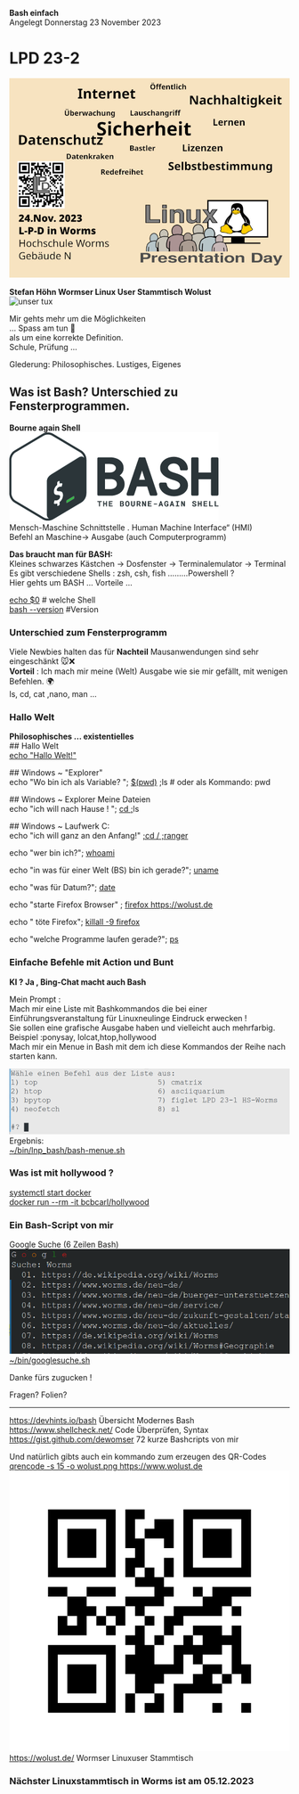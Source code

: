 **Bash einfach**  
Angelegt Donnerstag 23 November 2023

# LPD 23-2<span id="lpd-23-2" class="h_anchor"></span>

  

![Flyer LPD 23-2 in Worms](images/Flyer_cloud.wo.jpg)

  
  

**Stefan Höhn Wormser Linux User Stammtisch Wolust**  
![unser tux](images/wolust-tux.png)

  

Mir gehts mehr um die Möglichkeiten  
… Spass am tun 🤗️  
als um eine korrekte Definition.  
Schule, Prüfung …

  

Glederung: Philosophisches. Lustiges, Eigenes

  

## Was ist Bash? Unterschied zu Fensterprogrammen.<span id="was-ist-bash-unterschied-zu-fensterprogrammen" class="h_anchor"></span>

**Bourne again Shell**  
![bash-logo](images/bash.png)  
Mensch-Maschine Schnittstelle . Human Machine Interface“ (HMI)  
Befehl an Maschine-\> Ausgabe (auch Computerprogramm)

  

**Das braucht man für BASH:**  
Kleines schwarzes Kästchen -\> Dosfenster -\> Terminalemulator -\>
Terminal  
Es gibt verschiedene Shells : zsh, csh, fish ………Powershell ?  
Hier gehts um BASH … Vorteile …

  

<u>echo \$0</u> \# welche Shell  
<u>bash --version</u> \#Version

  
  

### Unterschied zum Fensterprogramm<span id="unterschied-zum-fensterprogramm" class="h_anchor"></span>

Viele Newbies halten das für **Nachteil** Mausanwendungen sind sehr
eingeschänkt 🐭️❌️  
**Vorteil** : Ich mach mir meine (Welt) Ausgabe wie sie mir gefällt, mit
wenigen Befehlen. 🌍️  
ls, cd, cat ,nano, man …

  

### Hallo Welt<span id="hallo-welt" class="h_anchor"></span>

**Philosophisches … existentielles**  
\## Hallo Welt  
<u>echo "Hallo Welt!"</u>

  

\## Windows ~ "Explorer"  
echo "Wo bin ich als Variable? "; <u>\$(pwd)</u> ;ls \# oder als
Kommando: pwd

  

\## Windows ~ Explorer Meine Dateien  
echo "ich will nach Hause ! "; <u>cd ;</u>ls

  

\## Windows ~ Laufwerk C:  
echo "ich will ganz an den Anfang!" <u>;cd / ;ranger</u>

  

echo "wer bin ich?"; <u>whoami</u>

  

echo "in was für einer Welt (BS) bin ich gerade?"; <u>uname</u>

  

echo "was für Datum?"; <u>date</u>

  

echo "starte Firefox Browser" ; <u>firefox
<a href="https://wolust.de" class="https"
title="https://wolust.de">https://wolust.de</a></u>

  

echo " töte Firefox"; <u>killall -9 firefox</u>

  

echo "welche Programme laufen gerade?"; <u>ps</u>

  

### Einfache Befehle mit Action und Bunt<span id="einfache-befehle--mit-action-und-bunt" class="h_anchor"></span>

**KI ? Ja , Bing-Chat macht auch Bash**

  

Mein Prompt :  
Mach mir eine Liste mit Bashkommandos die bei einer
Einführungsveranstaltung für Linuxneulinge Eindruck erwecken !  
Sie sollen eine grafische Ausgabe haben und vielleicht auch mehrfarbig.
Beispiel :ponysay, lolcat,htop,hollywood  
Mach mir ein Menue in Bash mit dem ich diese Kommandos der Reihe nach
starten kann.

  

![bash.menue](images/bas-menue.png)  
Ergebnis:  
<u><a href="file:///home/karl/bin/lnp_bash/bash-menue.sh" class="file"
title="~/bin/lnp_bash/bash-menue.sh">~/bin/lnp_bash/bash-menue.sh</a></u>

  

### Was ist mit hollywood ?<span id="was-ist-mit-hollywood-" class="h_anchor"></span>

<u>systemctl start docker</u>  
<u>docker run --rm -it bcbcarl/hollywood</u>

  

### Ein Bash-Script von mir<span id="ein-bash-script-von-mir" class="h_anchor"></span>

Google Suche (6 Zeilen Bash)  
![googlesuche](images/google-suche.png)  
<a href="file:///home/karl/bin/googlesuche.sh" class="file"
title="~/bin/googlesuche.sh">~/bin/googlesuche.sh</a>

  

Danke fürs zugucken !

  

Fragen? Folien?

------------------------------------------------------------------------

  

<a href="https://devhints.io/bash" class="https"
title="https://devhints.io/bash">https://devhints.io/bash</a> Übersicht
Modernes Bash  
<a href="https://www.shellcheck.net/" class="https"
title="https://www.shellcheck.net/">https://www.shellcheck.net/</a> Code
Überprüfen, Syntax  
<a href="https://gist.github.com/dewomser" class="https"
title="https://gist.github.com/dewomser">https://gist.github.com/dewomser</a>
72 kurze Bashcripts von mir

  

Und natürlich gibts auch ein kommando zum erzeugen des QR-Codes  
<u>qrencode -s 15 -o wolust.png
<a href="https://www.wolust.de" class="https"
title="https://www.wolust.de">https://www.wolust.de</a></u>  
![QR](images/wolust.png)  
<a href="https://wolust.de/" class="https"
title="https://wolust.de/">https://wolust.de/</a> Wormser Linuxuser
Stammtisch

### Nächster Linuxstammtisch in Worms ist am 05.12.2023<span id="nächster-linuxstammtisch-in-worms-ist-am-05122023" class="h_anchor"></span>

  
  
  
  
  
